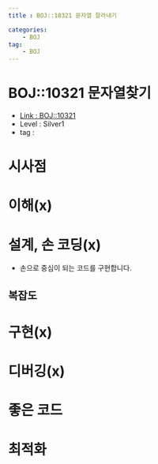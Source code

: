 ```yaml
---
title : BOJ::10321 문자열 잘라내기

categories:
    - BOJ
tag:
    - BOJ
---
```

# BOJ::10321 문자열찾기
- [Link : BOJ::10321](x)
- Level : Silver1
- tag :

# 시사점

# 이해(x)

# 설계, 손 코딩(x)
- 손으로 중심이 되는 코드를 구현합니다.

## 복잡도


# 구현(x)


# 디버깅(x)

# 좋은 코드

# 최적화
